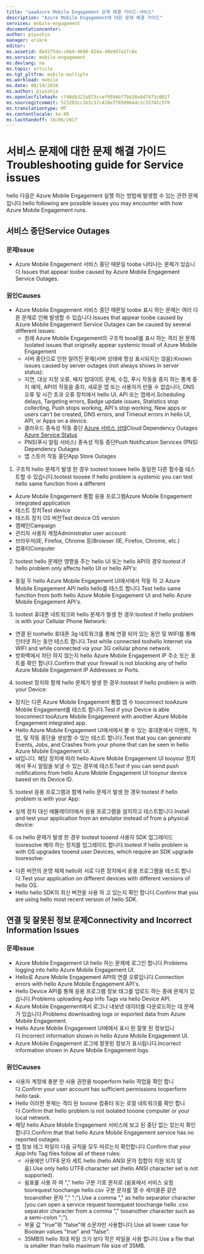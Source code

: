 ```yaml
---
title: "aaaAzure Mobile Engagement 문제 해결 가이드-서비스"
description: "Azure Mobile Engagement에 대한 문제 해결 가이드"
services: mobile-engagement
documentationcenter: 
author: piyushjo
manager: erikre
editor: 
ms.assetid: 8b4275da-c0b4-4690-824a-48e9d7a1fc6e
ms.service: mobile-engagement
ms.devlang: na
ms.topic: article
ms.tgt_pltfrm: mobile-multiple
ms.workload: mobile
ms.date: 08/19/2016
ms.author: piyushjo
ms.openlocfilehash: cf48db323a873ccef95946f7bb26e8d7473c002f
ms.sourcegitcommit: 523283cc1b3c37c428e77850964dc1c33742c5f0
ms.translationtype: MT
ms.contentlocale: ko-KR
ms.lasthandoff: 10/06/2017
---
```

# <a name="troubleshooting-guide-for-service-issues"></a><span data-ttu-id="b0468-103">서비스 문제에 대한 문제 해결 가이드</span><span class="sxs-lookup"><span data-stu-id="b0468-103">Troubleshooting guide for Service issues</span></span>
<span data-ttu-id="b0468-104">hello 다음은 Azure Mobile Engagement 실행 하는 방법에 발생할 수 있는 관련 문제입니다.</span><span class="sxs-lookup"><span data-stu-id="b0468-104">hello following are possible issues you may encounter with how Azure Mobile Engagement runs.</span></span>

## <a name="service-outages"></a><span data-ttu-id="b0468-105">서비스 중단</span><span class="sxs-lookup"><span data-stu-id="b0468-105">Service Outages</span></span>
### <a name="issue"></a><span data-ttu-id="b0468-106">문제</span><span class="sxs-lookup"><span data-stu-id="b0468-106">Issue</span></span>
* <span data-ttu-id="b0468-107">Azure Mobile Engagement 서비스 중단 때문일 toobe 나타나는 문제가 있습니다.</span><span class="sxs-lookup"><span data-stu-id="b0468-107">Issues that appear toobe caused by Azure Mobile Engagement Service Outages.</span></span>

### <a name="causes"></a><span data-ttu-id="b0468-108">원인</span><span class="sxs-lookup"><span data-stu-id="b0468-108">Causes</span></span>
* <span data-ttu-id="b0468-109">Azure Mobile Engagement 서비스 중단 때문일 toobe 표시 하는 문제는 여러 다른 문제로 인해 발생할 수 있습니다.</span><span class="sxs-lookup"><span data-stu-id="b0468-109">Issues that appear toobe caused by Azure Mobile Engagement Service Outages can be caused by several different issues:</span></span>
  * <span data-ttu-id="b0468-110">원래 Azure Mobile Engagement의 구조적 tooall를 표시 하는 격리 된 문제</span><span class="sxs-lookup"><span data-stu-id="b0468-110">Isolated issues that originally appear systemic tooall of Azure Mobile Engagement</span></span>
  * <span data-ttu-id="b0468-111">서버 중단으로 인한 알려진 문제(서버 상태에 항상 표시되지는 않음):</span><span class="sxs-lookup"><span data-stu-id="b0468-111">Known issues caused by server outages (not always shows in server status):</span></span>
  * <span data-ttu-id="b0468-112">지연, 대상 지정 오류, 배지 업데이트 문제, 수집, 푸시 작동을 중지 하는 통계 중지 예약, API의 작동을 중지, 새로운 앱 또는 사용자가 만들 수 없습니다, DNS 오류 및 시간 초과 오류 장치에서 hello UI, API 또는 앱에서.</span><span class="sxs-lookup"><span data-stu-id="b0468-112">Scheduling delays, Targeting errors, Badge update issues, Statistics stop collecting, Push stops working, API's stop working, New apps or users can't be created, DNS errors, and Timeout errors in hello UI, API, or Apps on a device.</span></span>
  * <span data-ttu-id="b0468-113">클라우드 종속성 작동 중단 [Azure 서비스 상태](http://status.azure.com/)</span><span class="sxs-lookup"><span data-stu-id="b0468-113">Cloud Dependency Outages [Azure Service Status](http://status.azure.com/)</span></span>
  * <span data-ttu-id="b0468-114">PNS(푸시 알림 서비스) 종속성 작동 중단</span><span class="sxs-lookup"><span data-stu-id="b0468-114">Push Notification Services (PNS) Dependency Outages</span></span>
  * <span data-ttu-id="b0468-115">앱 스토어 작동 중단</span><span class="sxs-lookup"><span data-stu-id="b0468-115">App Store Outages</span></span>

1) <span data-ttu-id="b0468-116">구조적 hello 문제가 발생 한 경우 tootest toosee hello 동일한 다른 함수를 테스트할 수 있습니다.</span><span class="sxs-lookup"><span data-stu-id="b0468-116">tootest toosee if hello problem is systemic you can test hello same function from a different</span></span>

* <span data-ttu-id="b0468-117">Azure Mobile Engagement 통합 응용 프로그램</span><span class="sxs-lookup"><span data-stu-id="b0468-117">Azure Mobile Engagement integrated application</span></span>
* <span data-ttu-id="b0468-118">테스트 장치</span><span class="sxs-lookup"><span data-stu-id="b0468-118">Test device</span></span>
* <span data-ttu-id="b0468-119">테스트 장치 OS 버전</span><span class="sxs-lookup"><span data-stu-id="b0468-119">Test device OS version</span></span>
* <span data-ttu-id="b0468-120">캠페인</span><span class="sxs-lookup"><span data-stu-id="b0468-120">Campaign</span></span>
* <span data-ttu-id="b0468-121">관리자 사용자 계정</span><span class="sxs-lookup"><span data-stu-id="b0468-121">Administrator user account</span></span>
* <span data-ttu-id="b0468-122">브라우저(IE, Firefox, Chrome 등)</span><span class="sxs-lookup"><span data-stu-id="b0468-122">Browser (IE, Firefox, Chrome, etc.)</span></span>
* <span data-ttu-id="b0468-123">컴퓨터</span><span class="sxs-lookup"><span data-stu-id="b0468-123">Computer</span></span>

2) <span data-ttu-id="b0468-124">tootest hello 문제만 영향을 주는 hello UI 또는 hello API의 경우:</span><span class="sxs-lookup"><span data-stu-id="b0468-124">tootest if hello problem only affects hello UI or hello API's:</span></span>

* <span data-ttu-id="b0468-125">동일 두 hello Azure Mobile Engagement UI에서에서 작동 하 고 Azure Mobile Engagement API hello hello를 테스트 합니다.</span><span class="sxs-lookup"><span data-stu-id="b0468-125">Test hello same function from both hello Azure Mobile Engagement UI and hello Azure Mobile Engagement API's.</span></span>

3) <span data-ttu-id="b0468-126">tootest 휴대폰 네트워크와 hello 문제가 발생 한 경우:</span><span class="sxs-lookup"><span data-stu-id="b0468-126">tootest if hello problem is with your Cellular Phone Network:</span></span>

* <span data-ttu-id="b0468-127">연결 된 toohello 휴대폰 3g 네트워크를 통해 연결 되어 있는 동안 및 WIFI를 통해 인터넷 하는 동안 테스트 합니다.</span><span class="sxs-lookup"><span data-stu-id="b0468-127">Test while connected toohello Internet via WIFI and while connected via your 3G cellular phone network.</span></span>
* <span data-ttu-id="b0468-128">방화벽에서 차단 하지 않는지 hello Azure Mobile Engagement IP 주소 또는 포트를 확인 합니다.</span><span class="sxs-lookup"><span data-stu-id="b0468-128">Confirm that your firewall is not blocking any of hello Azure Mobile Engagement IP Addresses or Ports.</span></span>

4) <span data-ttu-id="b0468-129">tootest 장치와 함께 hello 문제가 발생 한 경우:</span><span class="sxs-lookup"><span data-stu-id="b0468-129">tootest if hello problem is with your Device:</span></span>

* <span data-ttu-id="b0468-130">장치는 다른 Azure Mobile Engagement 통합 앱 수 tooconnect tooAzure Mobile Engagement를 테스트 합니다.</span><span class="sxs-lookup"><span data-stu-id="b0468-130">Test if your Device is able tooconnect tooAzure Mobile Engagement with another Azure Mobile Engagement integrated app.</span></span>
* <span data-ttu-id="b0468-131">Hello Azure Mobile Engagement UI에서에서 볼 수 있는 휴대폰에서 이벤트, 작업, 및 작동 중단을 생성할 수 있는 테스트 합니다.</span><span class="sxs-lookup"><span data-stu-id="b0468-131">Test that you can generate Events, Jobs, and Crashes from your phone that can be seen in hello Azure Mobile Engagement UI.</span></span> 
* <span data-ttu-id="b0468-132">Id입니다. 해당 장치에 따라 hello Azure Mobile Engagement UI tooyour 장치에서 푸시 알림을 보낼 수 있는 경우에 테스트</span><span class="sxs-lookup"><span data-stu-id="b0468-132">Test if you can send push notifications from hello Azure Mobile Engagement UI tooyour device based on its Device ID.</span></span> 

5) <span data-ttu-id="b0468-133">tootest 응용 프로그램과 함께 hello 문제가 발생 한 경우:</span><span class="sxs-lookup"><span data-stu-id="b0468-133">tootest if hello problem is with your App:</span></span>

* <span data-ttu-id="b0468-134">실제 장치 대신 에뮬레이터에서 응용 프로그램을 설치하고 테스트합니다.</span><span class="sxs-lookup"><span data-stu-id="b0468-134">Install and test your application from an emulator instead of from a physical device:</span></span>

6) <span data-ttu-id="b0468-135">os hello 문제가 발생 한 경우 tootest tooend 사용자 SDK 업그레이드 tooresolve 해야 하는 장치를 업그레이드 합니다.</span><span class="sxs-lookup"><span data-stu-id="b0468-135">tootest if hello problem is with OS upgrades tooend user Devices, which require an SDK upgrade tooresolve:</span></span>

* <span data-ttu-id="b0468-136">다른 버전의 운영 체제 hello와 서로 다른 장치에서 응용 프로그램을 테스트 합니다.</span><span class="sxs-lookup"><span data-stu-id="b0468-136">Test your application on different devices with different versions of hello OS.</span></span>
* <span data-ttu-id="b0468-137">Hello hello SDK의 최신 버전을 사용 하 고 있는지 확인 합니다.</span><span class="sxs-lookup"><span data-stu-id="b0468-137">Confirm that you are using hello most recent version of hello SDK.</span></span>

## <a name="connectivity-and-incorrect-information-issues"></a><span data-ttu-id="b0468-138">연결 및 잘못된 정보 문제</span><span class="sxs-lookup"><span data-stu-id="b0468-138">Connectivity and Incorrect Information Issues</span></span>
### <a name="issue"></a><span data-ttu-id="b0468-139">문제</span><span class="sxs-lookup"><span data-stu-id="b0468-139">Issue</span></span>
* <span data-ttu-id="b0468-140">Azure Mobile Engagement UI hello 하는 문제에 로그인 합니다.</span><span class="sxs-lookup"><span data-stu-id="b0468-140">Problems logging into hello Azure Mobile Engagement UI.</span></span>
* <span data-ttu-id="b0468-141">Hello로 Azure Mobile Engagement API의 연결 오류입니다.</span><span class="sxs-lookup"><span data-stu-id="b0468-141">Connection errors with hello Azure Mobile Engagement API's.</span></span>
* <span data-ttu-id="b0468-142">Hello Device API를 통해 응용 프로그램 정보 태그를 업로드 하는 중에 문제가 있습니다.</span><span class="sxs-lookup"><span data-stu-id="b0468-142">Problems uploading App Info Tags via hello Device API.</span></span>
* <span data-ttu-id="b0468-143">Azure Mobile Engagement에서 로그나 내보낸 데이터를 다운로드하는 데 문제가 있습니다.</span><span class="sxs-lookup"><span data-stu-id="b0468-143">Problems downloading logs or exported data from Azure Mobile Engagement.</span></span>
* <span data-ttu-id="b0468-144">Hello Azure Mobile Engagement UI에에서 표시 된 잘못 된 정보입니다.</span><span class="sxs-lookup"><span data-stu-id="b0468-144">Incorrect information shown in hello Azure Mobile Engagement UI.</span></span>
* <span data-ttu-id="b0468-145">Azure Mobile Engagement 로그에 잘못된 정보가 표시됩니다.</span><span class="sxs-lookup"><span data-stu-id="b0468-145">Incorrect information shown in Azure Mobile Engagement logs.</span></span>

### <a name="causes"></a><span data-ttu-id="b0468-146">원인</span><span class="sxs-lookup"><span data-stu-id="b0468-146">Causes</span></span>
* <span data-ttu-id="b0468-147">사용자 계정에 충분 한 사용 권한을 tooperform hello 작업을 확인 합니다.</span><span class="sxs-lookup"><span data-stu-id="b0468-147">Confirm your user account has sufficient permissions tooperform hello task.</span></span>
* <span data-ttu-id="b0468-148">Hello 이러한 문제는 격리 된 tooone 컴퓨터 또는 로컬 네트워크를 확인 합니다.</span><span class="sxs-lookup"><span data-stu-id="b0468-148">Confirm that hello problem is not isolated tooone computer or your local network.</span></span>
* <span data-ttu-id="b0468-149">해당 hello Azure Mobile Engagement 서비스에 보고 된 중단 없는 있는지 확인 합니다.</span><span class="sxs-lookup"><span data-stu-id="b0468-149">Confirm that that hello Azure Mobile Engagement service has no reported outages.</span></span>
* <span data-ttu-id="b0468-150">앱 정보 태그 파일이 다음 규칙을 모두 따르는지 확인합니다.</span><span class="sxs-lookup"><span data-stu-id="b0468-150">Confirm that your App Info Tag files follow all of these rules:</span></span>
  * <span data-ttu-id="b0468-151">사용에만 UTF8 문자 세트 hello (hello ANSI 문자 집합이 지원 되지 않음).</span><span class="sxs-lookup"><span data-stu-id="b0468-151">Use only hello UTF8 character set (hello ANSI character set is not supported).</span></span>
  * <span data-ttu-id="b0468-152">쉼표를 사용 하 여 "," hello 구분 기호 문자로 (쉼표에서 서비스 요청 toorequest toochange hello.csv 구분 문자를 열 수 세미콜론 같은 tooanother 문자 "," ";").</span><span class="sxs-lookup"><span data-stu-id="b0468-152">Use a comma "," as hello separator character (you can open a service request toorequest toochange hello .csv separator character from a comma "," tooanother character such as a semi-colon ";").</span></span>
  * <span data-ttu-id="b0468-153">부울 값 "true"와 "false"에 소문자만 사용합니다.</span><span class="sxs-lookup"><span data-stu-id="b0468-153">Use all lower case for Boolean values "true" and "false".</span></span>
  * <span data-ttu-id="b0468-154">35MB의 hello 최대 파일 크기 보다 작은 파일을 사용 합니다.</span><span class="sxs-lookup"><span data-stu-id="b0468-154">Use a file that is smaller than hello maximum file size of 35MB.</span></span>

